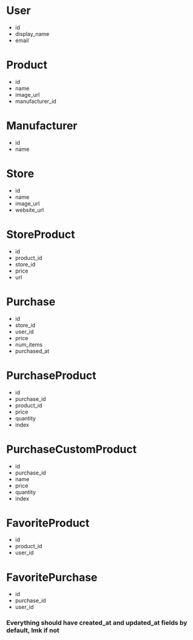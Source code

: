 # User
- id
- display_name
- email

# Product
- id
- name
- image_url
- manufacturer_id

# Manufacturer
- id
- name

# Store
- id
- name
- image_url
- website_url

# StoreProduct
- id
- product_id
- store_id
- price
- url

# Purchase
- id
- store_id
- user_id
- price
- num_items
- purchased_at

# PurchaseProduct
- id
- purchase_id
- product_id
- price
- quantity
- index

# PurchaseCustomProduct
- id
- purchase_id
- name
- price
- quantity
- index

# FavoriteProduct
- id
- product_id
- user_id

# FavoritePurchase
- id
- purchase_id
- user_id

### Everything should have created_at and updated_at fields by default, lmk if not